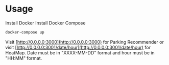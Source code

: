 # Usage

Install Docker
Install Docker Compose

```bash
docker-compose up
```
Visit [http://0.0.0.0:3000](http://0.0.0.0:3000) for Parking Recommender or visit [http://0.0.0.0:3001/date/hour](http://0.0.0.0:3001/date/hour) for HeatMap. Date must be in "XXXX-MM-DD" format and hour must be in "HH:MM" format.
